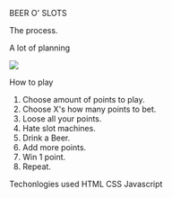 BEER O' SLOTS

The process.

A lot of planning

<img src="https://rogandabe.photography/wp-content/uploads/2019/04/Beer_Glass_1.gif">



How to play
1. Choose amount of points to play.
2. Choose X's how many points to bet.
3. Loose all your points.
4. Hate slot machines.
5. Drink a Beer.
6. Add more points.
7. Win 1 point.
8. Repeat.

Techonlogies used
HTML
CSS
Javascript
